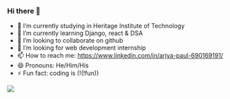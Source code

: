 ### Hi there 👋



- 🔭 I’m currently studying in Heritage Institute of Technology
- 🌱 I’m currently learning Django, react & DSA
- 👯 I’m looking to collaborate on github
- 🤔 I’m looking for web development internship
- 📫 How to reach me: https://www.linkedin.com/in/arjya-paul-690169191/
- 😄 Pronouns: He/Him/His
- ⚡ Fun fact: coding is (!(!fun))

<img src="https://github-readme-stats.vercel.app/api?username=arjyapaul&&show_icons=true&title_color=ffffff&icon_color=bb2acf&text_color=daf7dc&bg_color=151515" />

